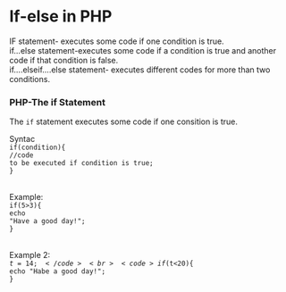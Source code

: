 # If-else in PHP 
IF statement- executes some code if one condition is true.<br>
if...else statement-executes some code if a condition is true and another code if that condition is false.<br>
if....elseif....else statement- executes different codes for more than two conditions.
<br>

<h3>PHP-The if Statement</h3>
The <code>if</code> statement executes some code if one consition is true.<br>

<Bold>Syntac</Bold><br>
<code>if(condition){</code><br>
<code>//code to be executed if condition is true;</code><br>
<code>}</code>
<br><br>

<bold>Example: </bold><br>
<code>if(5>3){</code><br>
<code>echo "Have a good day!";</code><br>
<code>}</code><br><br>

<bold>Example 2:</bold><br>
<code>$t=14;</code><br>
<code>if($t<20){</code><br>
<code>echo "Habe a good day!";</code><br>
<code>}</code>
